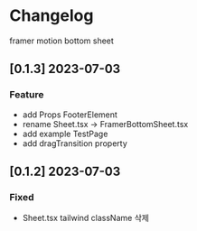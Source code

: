 # Changelog

framer motion bottom sheet

## [0.1.3] 2023-07-03

### Feature

- add Props FooterElement
- rename Sheet.tsx -> FramerBottomSheet.tsx
- add example TestPage
- add dragTransition property

## [0.1.2] 2023-07-03

### Fixed

- Sheet.tsx tailwind className 삭제
